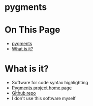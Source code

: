# pygments

# On This Page

- [pygments](#pygments)
- [What is it?](#what-is-it)


# What is it?
* Software for code syntax highlighting
* [Pygments project home page](https://pygments.org/)
* [Github repo](https://github.com/pygments/pygments)
* I don't use this software myself


